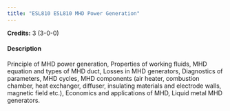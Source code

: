 ```yaml
---
title: "ESL810 ESL810 MHD Power Generation"
---
```

**Credits:** 3 (3-0-0)

#### Description
Principle of MHD power generation, Properties of working fluids, MHD equation and types of MHD duct, Losses in MHD generators, Diagnostics of parameters, MHD cycles, MHD components (air heater, combustion chamber, heat exchanger, diffuser, insulating materials and electrode walls, magnetic field etc.), Economics and applications of MHD, Liquid metal MHD generators.